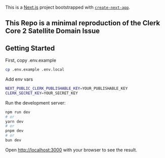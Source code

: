 This is a [Next.js](https://nextjs.org) project bootstrapped with
[`create-next-app`](https://nextjs.org/docs/app/api-reference/cli/create-next-app).

## This Repo is a minimal reproduction of the Clerk Core 2 Satellite Domain Issue

## Getting Started

First, copy .env.example

```bash
cp .env.example .env.local
```

Add env vars

```bash
NEXT_PUBLIC_CLERK_PUBLISHABLE_KEY=YOUR_PUBLISHABLE_KEY
CLERK_SECRET_KEY=YOUR_SECRET_KEY
```

Run the development server:

```bash
npm run dev
# or
yarn dev
# or
pnpm dev
# or
bun dev
```

Open [http://localhost:3000](http://localhost:3000) with your browser to see the
result.

